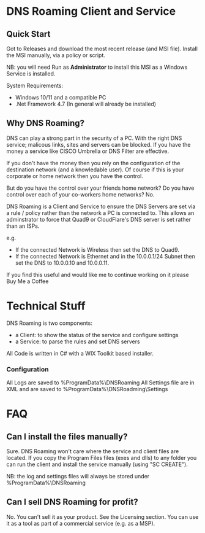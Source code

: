 # DNS Roaming Client and Service

## Quick Start

Got to Releases and download the most recent release (and MSI file).
Install the MSI manually, via a policy or script.

NB: you will need Run as **Administrator** to install this MSI as a Windows Service is installed.

System Requirements:
- Windows 10/11 and a compatible PC
- .Net Framework 4.7 (In general will already be installed)

## Why DNS Roaming?

DNS can play a strong part in the security of a PC. With the right DNS service; malicous links, sites and servers can be blocked. 
If you have the money a service like CISCO Umbrella or DNS Filter are effective.

If you don't have the money then you rely on the configuration of the destination network (and a knowledable user).
Of course if this is your corporate or home network then you have the control. 

But do you have the control over your friends home network? Do you have control over each of your co-workers home networks? No.

DNS Roaming is a Client and Service to ensure the DNS Servers are set via a rule / policy rather than the network a PC is connected to. 
This allows an adminstrator to force that Quad9 or CloudFlare's DNS server is set rather than an ISPs.

e.g.
- If the connected Network is Wireless then set the DNS to Quad9.
- If the connected Network is Ethernet and in the 10.0.0.1/24 Subnet then set the DNS to 10.0.0.10 and 10.0.0.11.


If you find this useful and would like me to continue working on it please Buy Me a Coffee 

# Technical Stuff
DNS Roaming is two components:
- a Client: to show the status of the service and configure settings
- a Service: to parse the rules and set DNS servers

All Code is written in C# with a WIX Toolkit based installer.

### Configuration

All Logs are saved to %ProgramData%\DNSRoaming
All Settings file are in XML and are saved to %ProgramData%\DNSRoadming\Settings

# FAQ

## Can I install the files manually?

Sure. DNS Roaming won't care where the service and client files are located. If you copy the Program Files files (exes and dlls) to any folder you can run the client and install the service manually (using "SC CREATE").

NB: the log and settings files will always be stored under %ProgramData%\DNSRoaming 

## Can I sell DNS Roaming for profit?

No. You can't sell it as your product. See the Licensing section. You can use it as a tool as part of a commercial service (e.g. as a MSP).
